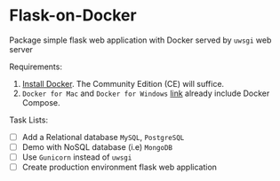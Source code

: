 # Flask-on-Docker
Package simple flask web application with Docker served by `uwsgi` web server

Requirements:

1. [Install Docker](https://docs.docker.com/install/). The Community Edition (CE) will suffice.
2. `Docker for Mac` and `Docker for Windows` [link](https://docs.docker.com/compose/install/) already include Docker Compose.

Task Lists:

- [ ] Add a Relational database `MySQL`, `PostgreSQL`
- [ ] Demo with NoSQL database (i.e) `MongoDB`
- [ ] Use `Gunicorn` instead of `uwsgi`
- [ ] Create production environment flask web application
